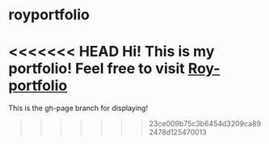 # royportfolio

<<<<<<< HEAD
Hi! This is my portfolio! Feel free to visit [Roy-portfolio](https://happyyqt.github.io/royportfolio)
=======
This is the gh-page branch for displaying!
>>>>>>> 23ce009b75c3b6454d3209ca892478d125470013
